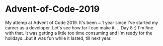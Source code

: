 # Advent-of-Code-2019
My attemp at Advent of Code 2019. It's been ~ 1 year since I've started my career as a developer. Let's see how far I can make it.
...Day 8 :)
I'm fine with that. It was getting a little too time consuming and I'm ready for the holidays...but it was fun while it lasted, till next year.
